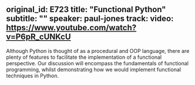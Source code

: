 original_id: E723
title: "Functional Python"
subtitle: ""
speaker: paul-jones
track: 
video: https://www.youtube.com/watch?v=P6pR_cUNKcU
---
Although Python is thought of as a procedural and OOP language, there are plenty of features to facilitate the implementation of a functional perspective. Our discussion will encompass the fundamentals of functional programming, whilst demonstrating how we would implement functional techniques in Python.